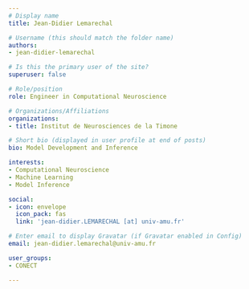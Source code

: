 ```yaml
---
# Display name
title: Jean-Didier Lemarechal

# Username (this should match the folder name)
authors:
- jean-didier-lemarechal

# Is this the primary user of the site?
superuser: false

# Role/position
role: Engineer in Computational Neuroscience

# Organizations/Affiliations
organizations:
- title: Institut de Neurosciences de la Timone

# Short bio (displayed in user profile at end of posts)
bio: Model Development and Inference

interests:
- Computational Neuroscience
- Machine Learning
- Model Inference

social:
- icon: envelope
  icon_pack: fas
  link: 'jean-didier.LEMARECHAL [at] univ-amu.fr'

# Enter email to display Gravatar (if Gravatar enabled in Config)
email: jean-didier.lemarechal@univ-amu.fr

user_groups:
- CONECT

---
```

